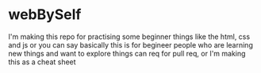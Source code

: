 # webBySelf
<div>
I'm making this repo for practising some beginner things like the html, css and js or you can say basically this is for begineer people who are learning new things and want to explore things can req for pull req, or I'm making this as a cheat sheet
</div>
